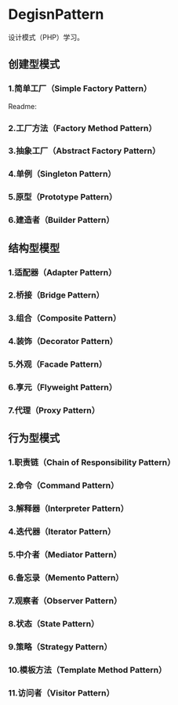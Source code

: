 # DegisnPattern
设计模式（PHP）学习。

## 创建型模式

### 1.简单工厂（Simple Factory Pattern）

Readme: []()

### 2.工厂方法（Factory Method Pattern）
### 3.抽象工厂（Abstract  Factory Pattern）
### 4.单例（Singleton Pattern）
### 5.原型（Prototype Pattern）
### 6.建造者（Builder Pattern）

## 结构型模型
### 1.适配器（Adapter Pattern）
### 2.桥接（Bridge Pattern）
### 3.组合（Composite Pattern）
### 4.装饰（Decorator Pattern）
### 5.外观（Facade Pattern）
### 6.享元（Flyweight Pattern）
### 7.代理（Proxy Pattern）

## 行为型模式
### 1.职责链（Chain of Responsibility Pattern）
### 2.命令（Command Pattern）
### 3.解释器（Interpreter Pattern）
### 4.迭代器（Iterator Pattern）
### 5.中介者（Mediator Pattern）
### 6.备忘录（Memento Pattern）
### 7.观察者（Observer Pattern）
### 8.状态（State Pattern）
### 9.策略（Strategy Pattern）
### 10.模板方法（Template Method Pattern）
### 11.访问者（Visitor Pattern）